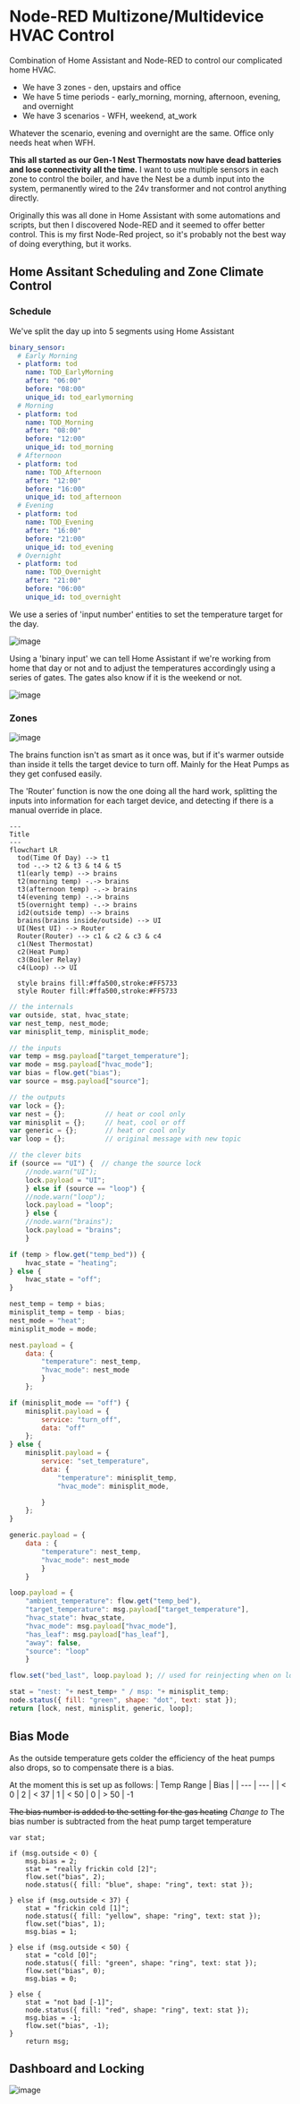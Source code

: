 # Node-RED Multizone/Multidevice HVAC Control
Combination of Home Assistant and Node-RED to control our complicated home HVAC.

- We have 3 zones - den, upstairs and office
- We have 5 time periods - early_morning, morning, afternoon, evening, and overnight
- We have 3 scenarios - WFH, weekend, at_work

Whatever the scenario, evening and overnight are the same. Office only needs heat when WFH.

**This all started as our Gen-1 Nest Thermostats now have dead batteries and lose connectivity all the time.** I want to use multiple sensors in each zone to control the boiler, and have the Nest be a dumb input into the system, permanently wired to the 24v transformer and not control anything directly.

Originally this was all done in Home Assistant with some automations and scripts, but then I discovered Node-RED and it seemed to offer better control. This is my first Node-Red project, so it's probably not the best way of doing everything, but it works.

## Home Assitant Scheduling and Zone Climate Control

### Schedule
We've split the day up into 5 segments using Home Assistant

```yaml
binary_sensor:
  # Early Morning
  - platform: tod
    name: TOD_EarlyMorning
    after: "06:00"
    before: "08:00"
    unique_id: tod_earlymorning
  # Morning
  - platform: tod
    name: TOD_Morning
    after: "08:00"
    before: "12:00"
    unique_id: tod_morning
  # Afternoon
  - platform: tod
    name: TOD_Afternoon
    after: "12:00"
    before: "16:00"
    unique_id: tod_afternoon
  # Evening
  - platform: tod
    name: TOD_Evening
    after: "16:00"
    before: "21:00"
    unique_id: tod_evening
  # Overnight
  - platform: tod
    name: TOD_Overnight
    after: "21:00"
    before: "06:00"
    unique_id: tod_overnight
```
We use a series of 'input number' entities to set the temperature target for the day.

![image](https://github.com/MadJalapeno/Node-RED-HVAC/assets/12914929/8ca5432f-a1b4-4777-8b6c-3dc41a4495c9)

Using a 'binary input' we can tell Home Assistant if we're working from home that day or not and to adjust the temperatures accordingly using a series of gates. The gates also know if it is the weekend or not.

![image](https://github.com/MadJalapeno/Node-RED-HVAC/assets/12914929/4c607fc7-c6b9-44e1-8f3d-7ee76900b5cb)

### Zones

![image](https://github.com/MadJalapeno/Node-RED-HVAC/assets/12914929/0f61eb06-c7a2-4039-a7a2-68782c2791dd)

The brains function isn't as smart as it once was, but if it's warmer outside than inside it tells the target device to turn off. Mainly for the Heat Pumps as they get confused easily.

The 'Router' function is now the one doing all the hard work, splitting the inputs into information for each target device, and detecting if there is a manual override in place.

```mermaid
---
Title
---
flowchart LR
  tod(Time Of Day) --> t1
  tod -.-> t2 & t3 & t4 & t5
  t1(early temp) --> brains
  t2(morning temp) -.-> brains
  t3(afternoon temp) -.-> brains
  t4(evening temp) -.-> brains
  t5(overnight temp) -.-> brains
  id2(outside temp) --> brains
  brains(brains inside/outside) --> UI
  UI(Nest UI) --> Router
  Router(Router) --> c1 & c2 & c3 & c4
  c1(Nest Thermostat)
  c2(Heat Pump)
  c3(Boiler Relay)
  c4(Loop) --> UI

  style brains fill:#ffa500,stroke:#FF5733
  style Router fill:#ffa500,stroke:#FF5733
```

```javascript
// the internals
var outside, stat, hvac_state;
var nest_temp, nest_mode;
var minisplit_temp, minisplit_mode;

// the inputs
var temp = msg.payload["target_temperature"]; 
var mode = msg.payload["hvac_mode"];
var bias = flow.get("bias");
var source = msg.payload["source"];

// the outputs
var lock = {};
var nest = {};          // heat or cool only
var minisplit = {};     // heat, cool or off
var generic = {};       // heat or cool only
var loop = {};          // original message with new topic

// the clever bits
if (source == "UI") {  // change the source lock
    //node.warn("UI");    
    lock.payload = "UI";
    } else if (source == "loop") {
    //node.warn("loop");
    lock.payload = "loop";
    } else {
    //node.warn("brains");
    lock.payload = "brains";
    }

if (temp > flow.get("temp_bed")) {
    hvac_state = "heating";
} else {
    hvac_state = "off";
}

nest_temp = temp + bias;
minisplit_temp = temp - bias;
nest_mode = "heat";
minisplit_mode = mode;

nest.payload = {
    data: {
        "temperature": nest_temp,
        "hvac_mode": nest_mode
        }
    };

if (minisplit_mode == "off") {
    minisplit.payload = {
        service: "turn_off",
        data: "off"
    };
} else {
    minisplit.payload = {
        service: "set_temperature",
        data: {
            "temperature": minisplit_temp,
            "hvac_mode": minisplit_mode,

        }
    };
}

generic.payload = {
    data : {
        "temperature": nest_temp,
        "hvac_mode": nest_mode
        }
    }

loop.payload = {
    "ambient_temperature": flow.get("temp_bed"),
    "target_temperature": msg.payload["target_temperature"],
    "hvac_state": hvac_state,
    "hvac_mode": msg.payload["hvac_mode"],
    "has_leaf": msg.payload["has_leaf"],
    "away": false,
    "source": "loop"
    }

flow.set("bed_last", loop.payload ); // used for reinjecting when on lock

stat = "nest: "+ nest_temp+ " / msp: "+ minisplit_temp;
node.status({ fill: "green", shape: "dot", text: stat });
return [lock, nest, minisplit, generic, loop];
```

## Bias Mode
As the outside temperature gets colder the efficiency of the heat pumps also drops, so to compensate there is a bias.

At the moment this is set up as follows:
| Temp Range | Bias |
| --- | --- |
| < 0 | 2
| < 37 | 1
| < 50 | 0
| > 50 | -1

~~The bias number is added to the setting for the gas heating~~ _Change to_ The bias number is subtracted from the heat pump target temperature
```
var stat;

if (msg.outside < 0) {
    msg.bias = 2;
    stat = "really frickin cold [2]";
    flow.set("bias", 2);
    node.status({ fill: "blue", shape: "ring", text: stat });

} else if (msg.outside < 37) {
    stat = "frickin cold [1]";
    node.status({ fill: "yellow", shape: "ring", text: stat });
    flow.set("bias", 1);    
    msg.bias = 1;

} else if (msg.outside < 50) {
    stat = "cold [0]";
    node.status({ fill: "green", shape: "ring", text: stat }); 
    flow.set("bias", 0);   
    msg.bias = 0;

} else {
    stat = "not bad [-1]";
    node.status({ fill: "red", shape: "ring", text: stat });    
    msg.bias = -1;
    flow.set("bias", -1);
}
    return msg; 
```

## Dashboard and Locking

![image](https://github.com/MadJalapeno/Node-RED-HVAC/assets/12914929/ef1c2758-5f75-42a6-b1ed-a92132586cb4)
